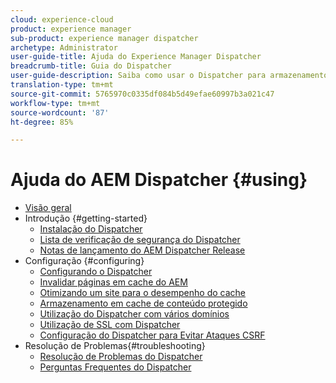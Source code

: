 ```yaml
---
cloud: experience-cloud
product: experience manager
sub-product: experience manager dispatcher
archetype: Administrator
user-guide-title: Ajuda do Experience Manager Dispatcher
breadcrumb-title: Guia do Dispatcher
user-guide-description: Saiba como usar o Dispatcher para armazenamento em cache, balanceamento de carga e melhoria da segurança para seu servidor AEM.
translation-type: tm+mt
source-git-commit: 5765970c0335df084b5d49efae60997b3a021c47
workflow-type: tm+mt
source-wordcount: '87'
ht-degree: 85%

---
```



# Ajuda do AEM Dispatcher {#using}

+ [Visão geral](dispatcher.md)
+ Introdução {#getting-started}
   + [Instalação do Dispatcher](dispatcher-install.md)
   + [Lista de verificação de segurança do Dispatcher](security-checklist.md)
   + [Notas de lançamento do AEM Dispatcher Release ](release-notes.md)
+ Configuração {#configuring}
   + [Configurando o Dispatcher](dispatcher-configuration.md)
   + [Invalidar páginas em cache do AEM](page-invalidate.md)
   + [Otimizando um site para o desempenho do cache](https://helpx.adobe.com/experience-manager/6-4/sites/deploying/using/configuring-performance.html)
   + [Armazenamento em cache de conteúdo protegido](permissions-cache.md)
   + [Utilização do Dispatcher com vários domínios](dispatcher-domains.md)
   + [Utilização de SSL com Dispatcher](dispatcher-ssl.md)
   + [Configuração do Dispatcher para Evitar Ataques CSRF](configuring-dispatcher-to-prevent-csrf.md)
+ Resolução de Problemas{#troubleshooting}
   + [Resolução de Problemas do Dispatcher](dispatcher-troubleshooting.md)
   + [Perguntas Frequentes do Dispatcher](dispatcher-faq.md)
